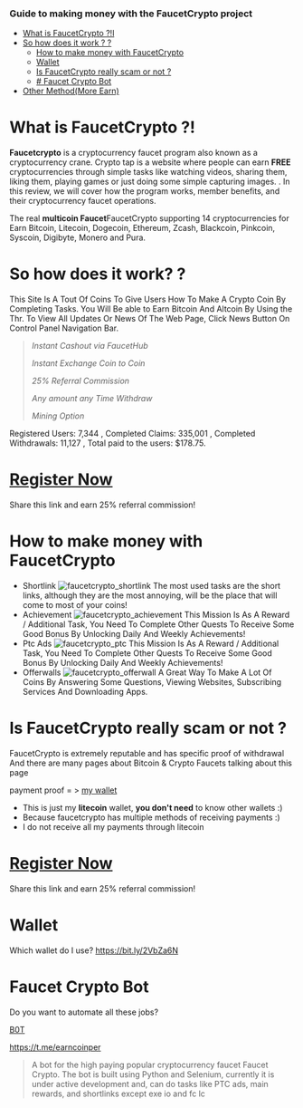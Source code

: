 ### Guide to making money with the FaucetCrypto project

 * [What is FaucetCrypto ?!l](https://github.com/yuceltoluyag/faucetcrypto#what-is-faucetcrypto-)
 * [So how does it work ? ?](https://github.com/yuceltoluyag/faucetcrypto#so-how-does-it-work-)
   * [How to make money with FaucetCrypto](https://github.com/yuceltoluyag/faucetcrypto#how-to-make-money-with-faucetcrypto)
   * [Wallet](https://github.com/yuceltoluyag/faucetcrypto#wallet)
   * [Is FaucetCrypto really scam or not ?](https://github.com/yuceltoluyag/faucetcrypto#is-faucetcrypto-really-scam-or-not-)
   * [# Faucet Crypto Bot](https://github.com/yuceltoluyag/faucetcrypto#faucet-crypto-bot)
 * [Other Method(More Earn)](https://github.com/yuceltoluyag/telegram-bot-for-bitcoin)

# What is FaucetCrypto ?!
**Faucetcrypto** is a cryptocurrency faucet program also known as a cryptocurrency crane. Crypto tap is a website where people can earn **FREE** cryptocurrencies through simple tasks like watching videos, sharing them, liking them, playing games or just doing some simple capturing images. . In this review, we will cover how the program works, member benefits, and their cryptocurrency faucet operations.

The real **multicoin Faucet**FaucetCrypto supporting 14 cryptocurrencies for Earn Bitcoin, Litecoin, Dogecoin, Ethereum, Zcash, Blackcoin, Pinkcoin, Syscoin, Digibyte, Monero and Pura.


#  So how does it work? ?

This Site Is A Tout Of Coins To Give Users How To Make A Crypto Coin By Completing Tasks. You Will Be able to Earn Bitcoin And Altcoin By Using the Thr. To View All Updates Or News Of The Web Page, Click News Button On Control Panel Navigation Bar.

> _Instant Cashout via FaucetHub_
>
> _Instant Exchange Coin to Coin_
>
> _25% Referral Commission_
>
> _Any amount any Time Withdraw_
>
> _Mining Option_

Registered Users: 7,344 , Completed Claims: 335,001 , Completed Withdrawals: 11,127 , Total paid to the users: $178.75.



# [**Register Now**](http://bit.ly/3s8qktb)

Share this link and earn 25% referral commission!

# How to make money with FaucetCrypto

* Shortlink
![faucetcrypto_shortlink](/images/shortlink.jpg)
The most used tasks are the short links, although they are the most annoying, will be the place that will come to most of your coins!
* Achievement
![faucetcrypto_achievement](/images/achievement.jpg)
This Mission Is As A Reward / Additional Task, You Need To Complete Other Quests To Receive Some Good Bonus By Unlocking Daily And Weekly Achievements!
* Ptc Ads
![faucetcrypto_ptc](/images/ptc.jpg)
This Mission Is As A Reward / Additional Task, You Need To Complete Other Quests To Receive Some Good Bonus By Unlocking Daily And Weekly Achievements!
* Offerwalls
![faucetcrypto_offerwall](/images/offerwall.jpg)
A Great Way To Make A Lot Of Coins By Answering Some Questions, Viewing Websites, Subscribing Services And Downloading Apps.


# Is FaucetCrypto really scam or not ?

FaucetCrypto is extremely reputable and has specific proof of withdrawal And there are many pages about Bitcoin & Crypto Faucets talking about this page

payment proof = > [my wallet](https://blockchair.com/litecoin/address/MHiLABvWctyn2jsKqxASw7cxFzZe43Qm6E) 

* This is just my **litecoin** wallet, **you don't need** to know other wallets :)
*  Because faucetcrypto has multiple methods of receiving payments :)
*  I do not receive all my payments through litecoin

# [**Register Now**](http://bit.ly/3s8qktb)

Share this link and earn 25% referral commission!

# Wallet

Which wallet do I use? https://bit.ly/2VbZa6N

# Faucet Crypto Bot

Do you want to automate all these jobs? 

 [B0T](https://github.com/yuceltoluyag/faucetcrypto/blob/main/faucetcryptoBot.md)

https://t.me/earncoinper

> A bot for the high paying popular cryptocurrency faucet Faucet Crypto. The bot is built using Python and Selenium, currently it is under active development and, can do tasks like PTC ads, main rewards, and shortlinks except exe io and fc lc
